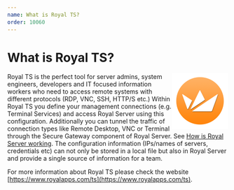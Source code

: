 ```yaml
---
name: What is Royal TS?
order: 10060
---
```


# What is Royal TS?

<img src="/r2021/images/RoyalServer/RoyalTS_ApplicationIcon_256x256.png" style="float: right;width: 50%;height: 50%;max-width:128px">

Royal TS is the perfect tool for server admins, system engineers, developers and IT focused information workers who need to access remote systems with different protocols (RDP, VNC, SSH, HTTP/S etc.) Within Royal TS you define your management connections (e.g. Terminal Services) and access Royal Server using this configuration. Additionally you can tunnel the traffic of connection types like Remote Desktop, VNC or Terminal through the Secure Gateway component of Royal Server. See [How is Royal Server working](./how-is-royal-server-working.md). The configuration information (IPs/names of servers, credentials etc) can not only be stored in a local file but also in Royal Server and provide a single source of information for a team.

For more information about Royal TS please check the website [https://www.royalapps.com/ts](https://www.royalapps.com/ts).
